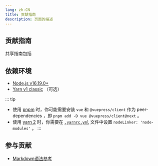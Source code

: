 ```yaml
---
lang: zh-CN
title: 贡献指南
description: 页面的描述
---
```


## 贡献指南

共享指南包括



## 依赖环境

- [Node.js v16.19.0+](https://nodejs.org/)
- [Yarn v1 classic](https://classic.yarnpkg.com/zh-Hans/) （可选）

::: tip

- 使用 [pnpm](https://pnpm.io/zh/) 时，你可能需要安装 `vue` 和 `@vuepress/client` 作为 peer-dependencies ，即 `pnpm add -D vue @vuepress/client@next` 。
- 使用 [yarn 2](https://yarnpkg.com/) 时，你需要在 [`.yarnrc.yml`](https://yarnpkg.com/configuration/yarnrc#nodeLinker) 文件中设置 `nodeLinker: 'node-modules'` 。
  :::

## 参与贡献
- [Markdown语法参考](https://v2.vuepress.vuejs.org/zh/guide/markdown.html)